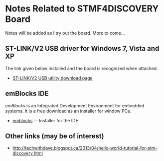 # Notes Related to STMF4DISCOVERY Board

Notes will be added as I try out the board. More to come...

## ST-LINK/V2 USB driver for Windows 7, Vista and XP 

The link given below installed and the board is recognized when attached. 

* [ST-LINK/V2 USB utility download page](http://www.st.com/web/en/catalog/tools/PF258168)

## emBlocks IDE

*emBlocks* is an Integrated Development Environment for embedded systems. It is a free download as an installer for window PCs.

* [emblocks](http://www.emblocks.org/web/)  -- Installer for the IDE

## Other links (may be of interest)

* <http://techwithdave.blogspot.ca/2013/04/hello-world-tutorial-for-stm-discovery.html>


